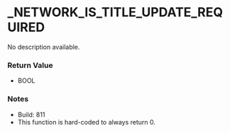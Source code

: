 # _NETWORK_IS_TITLE_UPDATE_REQUIRED

No description available.

### Return Value
* BOOL

### Notes
* Build: 811
* This function is hard-coded to always return 0.

